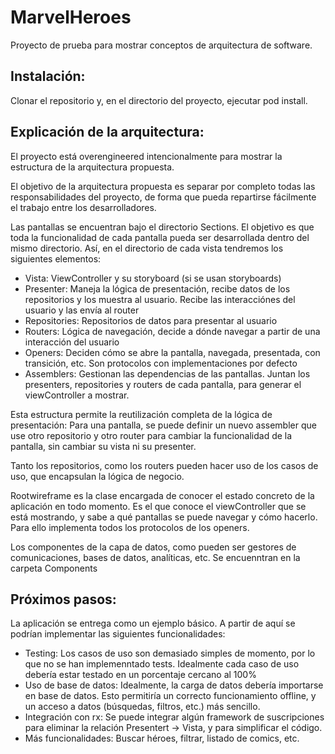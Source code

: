# MarvelHeroes
Proyecto de prueba para mostrar conceptos de arquitectura de software.

## Instalación:

Clonar el repositorio y, en el directorio del proyecto, ejecutar pod install.

## Explicación de la arquitectura:

El proyecto está overengineered intencionalmente para mostrar la estructura de la arquitectura propuesta.

El objetivo de la arquitectura propuesta es separar por completo todas las responsabilidades del proyecto, de forma que pueda repartirse fácilmente el trabajo entre los desarrolladores.

Las pantallas se encuentran bajo el directorio Sections. El objetivo es que toda la funcionalidad de cada pantalla pueda ser desarrollada dentro del mismo directorio. Así, en el directorio de cada vista tendremos los siguientes elementos:

* Vista: ViewController y su storyboard (si se usan storyboards)
* Presenter: Maneja la lógica de presentación, recibe datos de los repositorios y los muestra al usuario. Recibe las interacciónes del usuario y las envía al router
* Repositories: Repositorios de datos para presentar al usuario
* Routers: Lógica de navegación, decide a dónde navegar a partir de una interacción del usuario
* Openers: Deciden cómo se abre la pantalla, navegada, presentada, con transición, etc. Son protocolos con implementaciones por defecto
* Assemblers: Gestionan las dependencias de las pantallas. Juntan los presenters, repositories y routers de cada pantalla, para generar el viewController a mostrar.

Esta estructura permite la reutilización completa de la lógica de presentación: Para una pantalla, se puede definir un nuevo assembler que use otro repositorio y otro router para cambiar la funcionalidad de la pantalla, sin cambiar su vista ni su presenter.

Tanto los repositorios, como los routers pueden hacer uso de los casos de uso, que encapsulan la lógica de negocio. 

Rootwireframe es la clase encargada de conocer el estado concreto de la aplicación en todo momento. Es el que conoce el viewController que se está mostrando, y sabe a qué pantallas se puede navegar y cómo hacerlo. Para ello implementa todos los protocolos de los openers.

Los componentes de la capa de datos, como pueden ser gestores de comunicaciones, bases de datos, analíticas, etc. Se encuenntran en la carpeta Components

## Próximos pasos:

La aplicación se entrega como un ejemplo básico. A partir de aquí se podrían implementar las siguientes funcionalidades:

* Testing: Los casos de uso son demasiado simples de momento, por lo que no se han implemenntado tests. Idealmente cada caso de uso debería estar testado en un porcentaje cercano al 100%
* Uso de base de datos: Idealmente, la carga de datos debería importarse en base de datos. Esto permitiría un correcto funcionamiento offline, y un acceso a datos (búsquedas, filtros, etc.) más sencillo.
* Integración con rx: Se puede integrar algún framework de suscripciones para eliminar la relación Presentert -> Vista, y para simplificar el código.
* Más funcionalidades: Buscar héroes, filtrar, listado de comics, etc.

